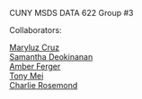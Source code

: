 CUNY MSDS DATA 622 Group #3

Collaborators:

[Maryluz Cruz](https://github.com/Luz917)  
[Samantha Deokinanan](https://github.com/greeneyefirefly/)  
[Amber Ferger](https://github.com/amberferger)  
[Tony Mei](https://github.com/Sizzlo)   
[Charlie Rosemond](https://github.com/chrosemo) 
